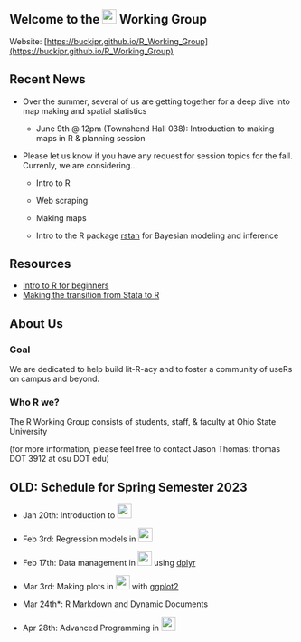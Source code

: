 ## Welcome to the <img src="https://www.r-project.org/logo/Rlogo.png" width="25"> Working Group

Website: [https://buckipr.github.io/R_Working_Group](https://buckipr.github.io/R_Working_Group)


## Recent News

* Over the summer, several of us are getting together for a deep dive into map making and spatial statistics

  + June 9th @ 12pm (Townshend Hall 038): Introduction to making maps in R & planning session


* Please let us know if you have any request for session topics for the fall.  Currenly, we are considering...

  + Intro to R
  
  + Web scraping
  
  + Making maps
  
  + Intro to the R package [rstan](https://cran.r-project.org/web/packages/rstan/vignettes/rstan.html) for Bayesian modeling and inference

## **Resources**

* [Intro to R for beginners](https://buckipr.github.io/R_Working_Group/intro_r/intro_r.html#1)
* [Making the transition from Stata to R](transition2R/README.md)

## **About Us**

### Goal

We are dedicated to help build lit-R-acy and to foster a community of useRs on campus and beyond.

### Who R we?

The R Working Group consists of students, staff, & faculty at Ohio State University 

(for more information, please feel free to contact Jason Thomas: thomas DOT 3912 at osu DOT edu)


## **OLD: Schedule for Spring Semester 2023**

* Jan 20th: Introduction to <img src="https://www.r-project.org/logo/Rlogo.png" width="25">

* Feb 3rd: Regression models in <img src="https://www.r-project.org/logo/Rlogo.png" width="25">

* Feb 17th: Data management in <img src="https://www.r-project.org/logo/Rlogo.png" width="25"> using [dplyr](https://dplyr.tidyverse.org/)

* Mar 3rd: Making plots in <img src="https://www.r-project.org/logo/Rlogo.png" width="25"> with [ggplot2](https://ggplot2.tidyverse.org/)

* Mar 24th*: R Markdown and Dynamic Documents

* Apr 28th: Advanced Programming in <img src="https://www.r-project.org/logo/Rlogo.png" width="25">

